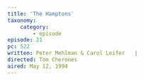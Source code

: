 ```yaml
---
title: 'The Hamptons'
taxonomy:
    category:
        - episode
episode: 21
pc: 522         
written: Peter Mehlman & Carol Leifer   |
directed: Tom Cherones
aired: May 12, 1994
---
```

